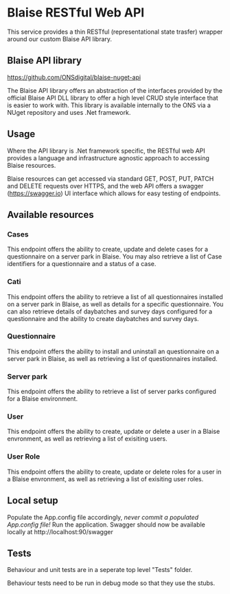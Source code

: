# Blaise RESTful Web API

This service provides a thin RESTful (representational state trasfer) wrapper around our custom Blaise API library.

## Blaise API library
https://github.com/ONSdigital/blaise-nuget-api

The Blaise API library offers an abstraction of the interfaces provided by the official Blaise API DLL library to offer a high level CRUD style interface that is easier to work with. This library is available internally to the ONS via a NUget repository and uses .Net framework.

## Usage
Where the API library is .Net framework specific, the RESTful web API provides a language and infrastructure agnostic approach to accessing Blaise resources.

Blaise resources can get accessed via standard GET, POST, PUT, PATCH and DELETE requests over HTTPS, and the web API offers a swagger (https://swagger.io) UI interface which allows for easy testing of endpoints.

## Available resources

### Cases 
This endpoint offers the ability to create, update and delete cases for a questionnaire on a server park in Blaise. You may also retrieve a list of Case identifiers for a questionnaire and a status of a case.

### Cati
This endpoint offers the ability to retrieve a list of all questionnaires installed on a server park in Blaise, as well as details for a specific questionnaire. You can also retrieve details of daybatches and survey days configured for a questionnaire and the ability to create daybatches and survey days.

### Questionnaire
This endpoint offers the ability to install and uninstall an questionnaire on a server park in Blaise, as well as retrieving a list of questionnaires installed.

### Server park
This endpoint offers the ability to retrieve a list of server parks configured for a Blaise environment.

### User
This endpoint offers the ability to create, update or delete a user in a Blaise envronment, as well as retrieving a list of exisiting users.

### User Role
This endpoint offers the ability to create, update or delete roles for a user in a Blaise envronment, as well as retrieving a list of exisiting user roles.

## Local setup

Populate the App.config file accordingly, *never commit a populated App.config file!*
Run the application.
Swagger should now be available locally at http://localhost:90/swagger

## Tests

Behaviour and unit tests are in a seperate top level "Tests" folder.

Behaviour tests need to be run in debug mode so that they use the stubs.
